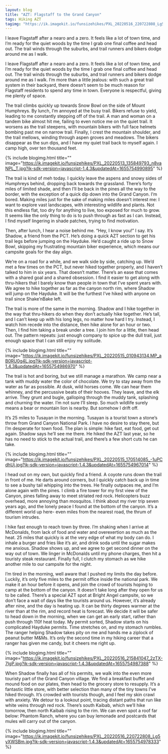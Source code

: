 ```yaml
---
layout: blog
title: "AZT: Flagstaff to the Grand Canyon"
tags: Hiking AZT
tagimg: "https://ik.imagekit.io/funsizehikes/PXL_20220516_220722808_Lg5yXWSBm.jpg?ik-sdk-version=javascript-1.4.3&updatedAt=1655754978333?tr=w-320"
---
```


I leave Flagstaff after a nearo and a zero. It feels like a lot of town time, and I’m ready for the quiet woods by the time I grab one final coffee and head out. The trail winds through the suburbs, and trail runners and bikers dodge around me as I walk. 


I leave Flagstaff after a nearo and a zero. It feels like a lot of town time, and I’m ready for the quiet woods by the time I grab one final coffee and head out. The trail winds through the suburbs, and trail runners and bikers dodge around me as I walk. I’m more than a little jealous: with such a great trail system in their backyard, there doesn’t seem to be much reason for Flagstaff residents to spend any time in town. Everyone is respectful, giving me plenty of space.

The trail climbs quickly up towards Snow Bowl on the side of Mount Humphreys. By lunch, I’m annoyed at the busy trail. Bikers refuse to yield, leading to me constantly stepping off of the trail. A man and woman on a tandem bike almost hit me, failing to even notice me on the quiet trail. It worsens as the trail steepens, with mountain bikers with full face helmets bombing past me on narrow trail. Finally, I crest the mountain shoulder, and the trail mellows, winding through aspen groves and meadows. The bikers disappear as the sun dips, and I have my quiet trail back to myself again. I camp high, over ten thousand feet.

{% include blogimg.html
 title=""
 image="https://ik.imagekit.io/funsizehikes/PXL_20220513_135849793_n8vaNPL_T.jpg?ik-sdk-version=javascript-1.4.3&updatedAt=1655754990895"
%}

The trail is kind of meh today. I quickly leave the aspens and snowy sides of Humphreys behind, dropping back towards the grassland. There’s forty miles of limited shade, and then I’ll be back in the pines all the way to the border, with the exception of a quick dip down into the Grand Canyon. I’m bored. Making miles just for the sake of making miles doesn’t interest me: I want to explore vast landscapes, with interesting wildlife and plants. Not this endless flat, too dry for anything to live, too exposed for much to grow. It seems like the only thing to do is to push through as fast as I can. Instead, I find myself lingering in shade patches, trying to find motivation.

Then, after lunch, I hear a noise behind me. “Hey, I know you!” I say. It’s Shadow, a friend from the PCT. He’s doing a quick AZT section to get his trail legs before jumping on the Hayduke. He’d caught a ride up to Snow Bowl, skipping my frustrating mountain biker experience, which means our campsite goals for the day align. 

We’re on a road for a while, and we walk side by side, catching up. We’d met a few times on the PCT, but never hiked together properly, and I haven’t talked to him in six years. That doesn’t matter. There’s an ease that comes with a shared goal and a shared obsession. I find it easier to get along with thru-hikers that I barely know than people in town that I’ve spent years with. We agree to hike together as far as the canyon north rim, where Shadow will jump on the Hayduke. It will be the furthest I’ve hiked with anyone on trail since Shake’nBake left.

The trail is more of the same in the morning. Shadow and I hike together in the way that thru-hikers do when they don’t actually hike together. He’s tall, and I can’t keep up with his long legs, no matter how hard I try. Instead, I watch him recede into the distance, then hike alone for an hour or two. Then, I find him taking a break under a tree. I join him for a little, then head out. The pattern repeats: just enough company to spice up the dull trail, just enough space that I can still enjoy my solitude. 

{% include blogimg.html
 title=""
 image="https://ik.imagekit.io/funsizehikes/PXL_20220515_010943134.MP_aB0RU0g4L.jpg?ik-sdk-version=javascript-1.4.3&updatedAt=1655754986970"
%}

The trail is hot and boring, but we still manage a marathon. We camp near a tank with muddy water the color of chocolate. We try to stay away from the water as far as possible. At dusk, wild horses come. We can hear them whinney, and the percussive beats of their hooves. They leave, and the elk arrive. They grunt and bugle, galloping through the muddy tank, splashing and churning the water. I’m not sure I’ll sleep. So much wildlife surely means a bear or mountain lion is nearby. But somehow I drift off.

It’s 25 miles to Tusayan in the morning. Tusayan is a tourist town a stone’s throw from Grand Canyon National Park. I have no desire to stay there, but I’m desperate for town food. The plan is simple: hike fast, eat food, get out again. Shadow says he’ll see me there. He hiked the AZT last year, so he has no need to stick to the actual trail, and there’s a few short cuts he can take.

{% include blogimg.html
 title=""
 image="https://ik.imagekit.io/funsizehikes/PXL_20220515_170514085_-1uPCdhUj.jpg?ik-sdk-version=javascript-1.4.3&updatedAt=1655754967014"
%}

I head out on my own, but quickly find a friend. A coyote runs down the trail in front of me. He darts around corners, but I quickly catch back up in time to see a bushy tail whipping into the trees. He finally outpaces me, and I’m alone again with the pines. I climb a fire tower for my first view of the Canyon, pines falling away to meet striated red rock. Helicopters buzz overhead, more annoying than mosquitos. I think about my river trip seven years ago, and the lonely peace I found at the bottom of the canyon. It’s a different world up here- even miles from the nearest road, the thrum of tourism intrudes. 

I hike fast enough to reach town by three. I’m shaking when I arrive at McDonalds, from lack of food and water and overexertion as much as the heat. 25 miles that quickly is at the very edge of what my body can do. I inhale a burger and fries like it’s air, and drink soda until the sugar makes me anxious. Shadow shows up, and we agree to get second dinner on the way out of town. We linger in McDonalds until my phone charges, then hit a touristy steak restaurant. Finally full, I clutch my stomach as we hike another mile to our campsite for the night. 

I’m tired in the morning, well aware that I pushed my limits the day before. Luckily, it’s only five miles to the permit office inside the national park. We make it an hour before it opens, and join the crowd of tourists hoping to camp at the bottom of the canyon. It doesn’t take long after they open for us to be called. There’s a special AZT spot at Bright Angel campsite, so we don’t face a wait of days like the tourists around us. However, it’s already after nine, and the day is heating up. It can be thirty degrees warmer at the river than at the rim, and record heat is forecast. We decide it will be safer to head down in the morning, when we can get an early start, rather than push through 110f heat today. My permit sorted, Shadow starts on his complicated Hayduke permits. Time stretches on, and my stomach rumbles. The ranger helping Shadow takes pity on me and hands me a ziplock of peanut butter M&Ms. It’s only the second time in my hiking career that a ranger has given me candy, but it cheers me right up.

{% include blogimg.html
 title=""
 image="https://ik.imagekit.io/funsizehikes/PXL_20220516_215841047_2zTX-7lgP.jpg?ik-sdk-version=javascript-1.4.3&updatedAt=1655754987388"
%}

When Shadow finally has all of his permits, we walk into the even more touristy part of the Grand Canyon village. We find a breakfast buffet and mound food on our plates, then head to the grocery store to resupply. It’s a fantastic little store, with better selection than many of the tiny towns I’ve hiked through. It’s crowded with tourists though, and I feel my skin crawl with anxiety. We detour to a lookout point, tracing distant paths that run like white veins through red rock. There’s south Kaibab, which we’ll hike tomorrow, then north Kaibab rising to the rim. We can even spot a roof far below: Phantom Ranch, where you can buy lemonade and postcards that mules will carry out of the canyon. 

{% include blogimg.html
 title=""
 image="https://ik.imagekit.io/funsizehikes/PXL_20220516_220722808_Lg5yXWSBm.jpg?ik-sdk-version=javascript-1.4.3&updatedAt=1655754978333"
%}